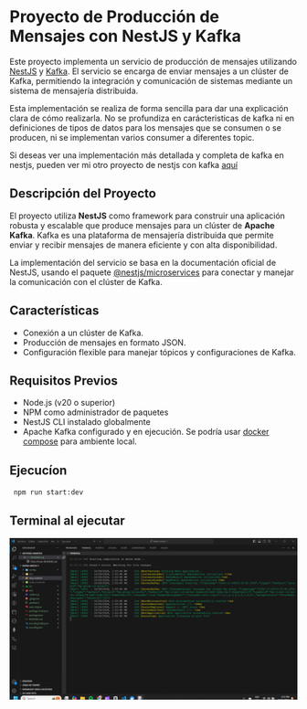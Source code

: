 # Proyecto de Producción de Mensajes con NestJS y Kafka

Este proyecto implementa un servicio de producción de mensajes utilizando [NestJS](https://nestjs.com/) y [Kafka](https://kafka.apache.org/). El servicio se encarga de enviar mensajes a un clúster de Kafka, permitiendo la integración y comunicación de sistemas mediante un sistema de mensajería distribuida.

Esta implementación se realiza de forma sencilla para dar una explicación clara de cómo realizarla. No se profundiza en carácteristicas de kafka ni en definiciones de tipos de datos para los mensajes que se consumen o se producen, ni se implementan varios consumer a diferentes topic.

Si deseas ver una implementación más detallada y completa de kafka en nestjs, pueden ver mi otro proyecto de nestjs con kafka [aquí]()

## Descripción del Proyecto

El proyecto utiliza **NestJS** como framework para construir una aplicación robusta y escalable que produce mensajes para un clúster de **Apache Kafka**. Kafka es una plataforma de mensajería distribuida que permite enviar y recibir mensajes de manera eficiente y con alta disponibilidad.

La implementación del servicio se basa en la documentación oficial de NestJS, usando el paquete [@nestjs/microservices](https://docs.nestjs.com/microservices/kafka) para conectar y manejar la comunicación con el clúster de Kafka.

## Características

- Conexión a un clúster de Kafka.
- Producción de mensajes en formato JSON.
- Configuración flexible para manejar tópicos y configuraciones de Kafka.

## Requisitos Previos

- Node.js (v20 o superior)
- NPM como administrador de paquetes
- NestJS CLI instalado globalmente
- Apache Kafka configurado y en ejecución. Se podría usar [docker compose](https://github.com/Detox-923/docker-compose-kafka) para ambiente local.

## Ejecucíon

  ```bash
   npm run start:dev
  ```

## Terminal al ejecutar

![Terminal](./img-readme/ref1.png)
